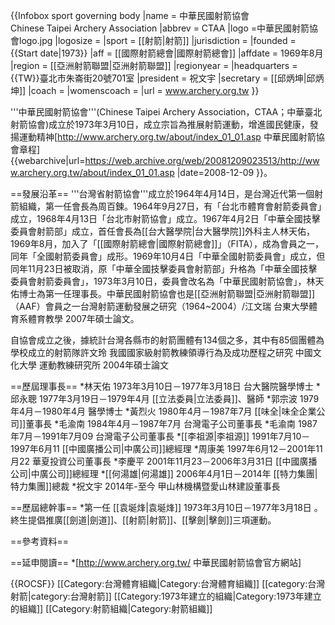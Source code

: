 {{Infobox sport governing body
|name         = 中華民國射箭協會<br />Chinese Taipei Archery Association
|abbrev       = CTAA
|logo         =中華民國射箭協會logo.jpg
|logosize = 
|sport        = [[射箭|射箭]]
|jurisdiction = 
|founded      = {{Start date|1973}}
|aff          = [[國際射箭總會|國際射箭總會]]
|affdate      = 1969年8月
|region       = [[亞洲射箭聯盟|亞洲射箭聯盟]]
|regionyear   = 
|headquarters = {{TW}}臺北市朱崙街20號701室
|president    = 祝文宇
|secretary    = [[邱炳坤|邱炳坤]]
|coach        =
|womenscoach  =
|url          = www.archery.org.tw
}}

'''中華民國射箭協會'''(Chinese Taipei Archery Association，CTAA；中華臺北射箭協會)成立於1973年3月10日，成立宗旨為推展射箭運動，增進國民健康，發揚運動精神<ref>[http://www.archery.org.tw/about/index_01_01.asp 中華民國射箭協會章程] {{webarchive|url=https://web.archive.org/web/20081209023513/http://www.archery.org.tw/about/index_01_01.asp |date=2008-12-09 }}</ref>。 

==發展沿革==
'''台灣省射箭協會'''成立於1964年4月14日，是台灣近代第一個射箭組織，第一任會長為周百鍊。1964年9月27日，有「台北市體育會射箭委員會」成立，1968年4月13日「台北市射箭協會」成立。1967年4月2日「中華全國技擊委員會射箭部」成立，首任會長為[[台大醫學院|台大醫學院]]外科主人林天佑，1969年8月，加入了「[[國際射箭總會|國際射箭總會]]」（FITA），成為會員之一，同年「全國射箭委員會」成形。1969年10月4日「中華全國射箭委員會」成立，但同年11月23日被取消，原「中華全國技擊委員會射箭部」升格為「中華全國技擊委員會射箭委員會」，1973年3月10日，委員會改名為「中華民國射箭協會」，林天佑博士為第一任理事長。中華民國射箭協會也是[[亞洲射箭聯盟|亞洲射箭聯盟]]（AAF）會員之一<ref>台灣射箭運動發展之研究（1964~2004）/江文瑞 台東大學體育系體育教學 2007年碩士論文</ref>。

自協會成立之後，據統計台灣各縣市的射箭團體有134個之多，其中有85個團體為學校成立的射箭隊<ref>許文玲 我國國家級射箭教練領導行為及成功歷程之研究 中國文化大學 運動教練研究所 2004年碩士論文</ref>

==歷屆理事長==
*林天佑 1973年3月10日－1977年3月18日  台大醫院醫學博士 
*邱永聰 1977年3月19日－1979年4月 [[立法委員|立法委員]]、醫師 
*郭宗波 1979年4月－1980年4月  醫學博士 
*黃烈火 1980年4月－1987年7月 [[味全|味全企業公司]]董事長 
*毛渝南 1984年4月－1987年7月 台灣電子公司董事長
*毛渝南 1987年7月－1991年7月09 台灣電子公司董事長 
*[[李祖源|李祖源]] 1991年7月10－1997年6月11 [[中國廣播公司|中廣公司]]總經理 
*周康美 1997年6月12－2001年11月22 華夏投資公司董事長
*李慶平 2001年11月23－2006年3月31日  [[中國廣播公司|中廣公司]]總經理
*[[何湯雄|何湯雄]] 2006年4月1日－2014年 [[特力集團|特力集團]]總裁
*祝文宇 2014年-至今 甲山林機構暨愛山林建設董事長

==歷屆總幹事==
*第一任 [[袁埏烽|袁埏烽]] 1973年3月10日－1977年3月18日 。終生提倡推廣[[劍道|劍道]]、[[射箭|射箭]]、[[擊劍|擊劍]]三項運動。

==參考資料==
<references/>

==延申閱讀==
*[http://www.archery.org.tw/ 中華民國射箭協會官方網站]

{{ROCSF}}
[[Category:台灣體育組織|Category:台灣體育組織]]
[[category:台灣射箭|category:台灣射箭]]
[[Category:1973年建立的組織|Category:1973年建立的組織]]
[[Category:射箭組織|Category:射箭組織]]